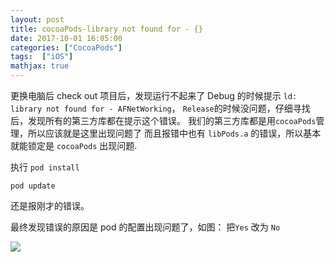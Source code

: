 ```yaml
---
layout: post
title: cocoaPods-library not found for - {}
date: 2017-10-01 16:05:00
categories: ["CocoaPods"]
tags:  ["iOS"]
mathjax: true
---
```



更换电脑后 check out 项目后，发现运行不起来了
Debug 的时候提示 `ld: library not found for - AFNetWorking`， `Release`的时候没问题，仔细寻找后，发现所有的第三方库都在提示这个错误。
我们的第三方库都是用`cocoaPods`管理，所以应该就是这里出现问题了
而且报错中也有 `libPods.a` 的错误，所以基本就能锁定是 `cocoaPods` 出现问题.

执行
`pod install`

`pod update`

还是报刚才的错误。

最终发现错误的原因是 pod 的配置出现问题了，如图：
把`Yes` 改为 `No`

![](https://cdn.jsdelivr.net/gh/dongjiawang/BlogImage@1.0.0.2/img/20200926122256.png)